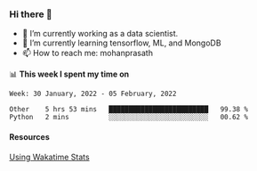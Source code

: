 ### Hi there 👋

- 🔭 I’m currently working as a data scientist.
- 🌱 I’m currently learning tensorflow, ML, and MongoDB
- 📫 How to reach me: mohanprasath

📊 **This week I spent my time on**
<!--START_SECTION:waka-->
```text
Week: 30 January, 2022 - 05 February, 2022

Other    5 hrs 53 mins   █████████████████████████   99.38 % 
Python   2 mins          ░░░░░░░░░░░░░░░░░░░░░░░░░   00.62 % 
```
<!--END_SECTION:waka-->

#### Resources
[Using Wakatime Stats](https://github.com/marketplace/actions/waka-readme)
